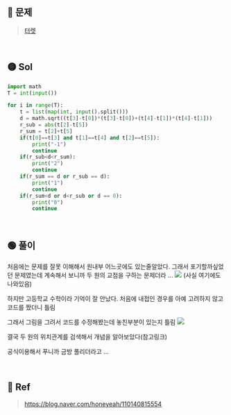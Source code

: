 ## 🔴 문제
> [터렛](https://www.acmicpc.net/problem/1002)

<br/>

## 🟡 Sol
```python
import math
T = int(input())

for i in range(T):
    t = list(map(int, input().split()))
    d = math.sqrt((t[3]-t[0])*(t[3]-t[0])+(t[4]-t[1])*(t[4]-t[1]))
    r_sub = abs(t[2]-t[5])
    r_sum = t[2]+t[5]
    if(t[0]==t[3] and t[1]==t[4] and t[2]==t[5]):
        print("-1")
        continue
    if(r_sub<d<r_sum):
        print("2")
        continue
    if(r_sum == d or r_sub == d):
        print("1")
        continue
    if(r_sum<d or d<r_sub or d == 0):
        print("0")
        continue
```
<br/>

## 🟢 풀이
처음에는 문제를 잘못 이해해서 원내부 어느곳에도 있는줄알았다.
그래서 포기할까싶었던 문제였는데 계속해서 보니까 두 원의 교점을 구하는 문제더라 ...
![](https://images.velog.io/images/chestnut1044/post/3392f3cf-feb7-4ba7-bc36-38d5243aa201/image.png)
(사실 여기에도 나와있음)
 
하지만 고등학교 수학이라 기억이 잘 안났다.
처음에 내접인 경우를 아예 고려하지 않고 코드를 짰더니 틀림

그래서 그림을 그려서 코드를 수정해봤는데 놓친부분이 있는지 틀림
![](https://images.velog.io/images/chestnut1044/post/2bf80df3-9e1e-4063-907c-4d0f8fa2109a/image.png)


결국 두 원의 위치관계를 검색해서 개념을 알아보았다(참고링크)

공식이용해서 푸니까 금방 풀리더라고 ...


<br/>

## 🔵 Ref
> https://blog.naver.com/honeyeah/110140815554